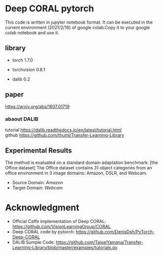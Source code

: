 # Deep CORAL pytorch
This code is written in jupyter notebook format. It can be executed in the current environment (2021/2/16) of google colab.Copy it to your google colab notebook and use it.

## library
- torch 1.7.0  
- torchvision 0.8.1

- dalib 0.2

## paper
https://arxiv.org/abs/1607.01719

### abaout DALIB
tutorial  https://dalib.readthedocs.io/en/latest/tutorial.html  
github https://github.com/thuml/Transfer-Learning-Library 

## Experimental Results
The method is evaluated on a standard domain adaptation benchmark: [the Office dataset]
The Office dataset contains 31 object categories from an office environment in 3 image domains: Amazon, DSLR, and Webcam.

- Source Domain: *Amazon*  
- Target Domain: *Webcam*



# Acknowledgment
- Official Caffe implementation of Deep CORAL: https://github.com/VisionLearningGroup/CORAL
- Deep CORAL code by pytorch: https://github.com/DenisDsh/PyTorch-Deep-CORAL
- DALIB Sumple Code: https://github.com/TaiseiYamana/Transfer-Learning-Library/blob/master/examples/tutorials.py


